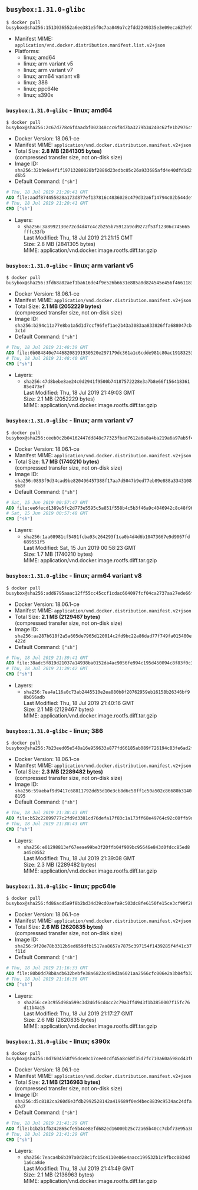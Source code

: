 ## `busybox:1.31.0-glibc`

```console
$ docker pull busybox@sha256:1513036552a6ee381e5f0c7aa849a7c2fdd2249335e3e09eca627e979262f12d
```

-	Manifest MIME: `application/vnd.docker.distribution.manifest.list.v2+json`
-	Platforms:
	-	linux; amd64
	-	linux; arm variant v5
	-	linux; arm variant v7
	-	linux; arm64 variant v8
	-	linux; 386
	-	linux; ppc64le
	-	linux; s390x

### `busybox:1.31.0-glibc` - linux; amd64

```console
$ docker pull busybox@sha256:2c67d778c6fdaacbf002348ccc6f8d7ba3279b34240c62fe1b2976cf56284e09
```

-	Docker Version: 18.06.1-ce
-	Manifest MIME: `application/vnd.docker.distribution.manifest.v2+json`
-	Total Size: **2.8 MB (2841305 bytes)**  
	(compressed transfer size, not on-disk size)
-	Image ID: `sha256:32b9e6a4f1f19713280028bf2886d23edbc05c26a933685afd4e40dfd1d2d6b5`
-	Default Command: `["sh"]`

```dockerfile
# Thu, 18 Jul 2019 21:20:41 GMT
ADD file:aadf874455828a173d877ef137816c4836028c479d32a6f14794c02b544def94 in / 
# Thu, 18 Jul 2019 21:20:41 GMT
CMD ["sh"]
```

-	Layers:
	-	`sha256:3a8992130e72cd4d47c4c2b255b75912a9cd9272f53f12306c745665fffc33fb`  
		Last Modified: Thu, 18 Jul 2019 21:21:15 GMT  
		Size: 2.8 MB (2841305 bytes)  
		MIME: application/vnd.docker.image.rootfs.diff.tar.gzip

### `busybox:1.31.0-glibc` - linux; arm variant v5

```console
$ docker pull busybox@sha256:3fd68a82aef1ba616de4f9e526b6631e885a8d824545e456f46611830d6b032b
```

-	Docker Version: 18.06.1-ce
-	Manifest MIME: `application/vnd.docker.distribution.manifest.v2+json`
-	Total Size: **2.1 MB (2052229 bytes)**  
	(compressed transfer size, not on-disk size)
-	Image ID: `sha256:b294c11a77e8ba1a5d1d7ccf96fef1ae2b43a3083aa833826ffa688047cb3c1d`
-	Default Command: `["sh"]`

```dockerfile
# Thu, 18 Jul 2019 21:48:39 GMT
ADD file:0b084840e74468208191930520e297179dc361a1c6cdde981c80ac19183253f1 in / 
# Thu, 18 Jul 2019 21:48:40 GMT
CMD ["sh"]
```

-	Layers:
	-	`sha256:47d8bebe8ae24c0d2941f9500b74187572228e3a7b8e66f15641836185e473ef`  
		Last Modified: Thu, 18 Jul 2019 21:49:03 GMT  
		Size: 2.1 MB (2052229 bytes)  
		MIME: application/vnd.docker.image.rootfs.diff.tar.gzip

### `busybox:1.31.0-glibc` - linux; arm variant v7

```console
$ docker pull busybox@sha256:ceeb0c2b04162447dd848c77323fbad7612a6a8a4ba219a6a97ab5f4113bcdd5
```

-	Docker Version: 18.06.1-ce
-	Manifest MIME: `application/vnd.docker.distribution.manifest.v2+json`
-	Total Size: **1.7 MB (1740210 bytes)**  
	(compressed transfer size, not on-disk size)
-	Image ID: `sha256:0893f9d34cad9be820496457388f17aa7d5047b9ed77eb09e888a33431089b8f`
-	Default Command: `["sh"]`

```dockerfile
# Sat, 15 Jun 2019 00:57:47 GMT
ADD file:ee6fecd1389e5fc2d773e5595c5a851f558b4c5b3f46a9c4046942c8c48f96f1 in / 
# Sat, 15 Jun 2019 00:57:48 GMT
CMD ["sh"]
```

-	Layers:
	-	`sha256:1aa08981cf5491fcba93c264293f1ca0b4d4d6b10473667e9d9067fd689551f5`  
		Last Modified: Sat, 15 Jun 2019 00:58:23 GMT  
		Size: 1.7 MB (1740210 bytes)  
		MIME: application/vnd.docker.image.rootfs.diff.tar.gzip

### `busybox:1.31.0-glibc` - linux; arm64 variant v8

```console
$ docker pull busybox@sha256:add6795aaac12ff55cc45ccf1cdac604097fcf04ca2737aa27ede66f12494698
```

-	Docker Version: 18.06.1-ce
-	Manifest MIME: `application/vnd.docker.distribution.manifest.v2+json`
-	Total Size: **2.1 MB (2129467 bytes)**  
	(compressed transfer size, not on-disk size)
-	Image ID: `sha256:aa287b618f2a5a605de7965d120014c2fd9bc22a86dad77f749fa015400e422d`
-	Default Command: `["sh"]`

```dockerfile
# Thu, 18 Jul 2019 21:39:41 GMT
ADD file:38adc5f819d21037a14938ba0152da4ac9056fe994c195d450094c8f83f0c33b in / 
# Thu, 18 Jul 2019 21:39:42 GMT
CMD ["sh"]
```

-	Layers:
	-	`sha256:7ea4a116a0c73ab2445510e2ea880b8f20762959eb16158b26346bf98b056adb`  
		Last Modified: Thu, 18 Jul 2019 21:40:16 GMT  
		Size: 2.1 MB (2129467 bytes)  
		MIME: application/vnd.docker.image.rootfs.diff.tar.gzip

### `busybox:1.31.0-glibc` - linux; 386

```console
$ docker pull busybox@sha256:7b23eed05e548a16e959633a877fd66185ab089f726194c83fe6ad2f654fb446
```

-	Docker Version: 18.06.1-ce
-	Manifest MIME: `application/vnd.docker.distribution.manifest.v2+json`
-	Total Size: **2.3 MB (2289482 bytes)**  
	(compressed transfer size, not on-disk size)
-	Image ID: `sha256:59aebaf9d9417c68811792dd55d10e3cb8d6c58ff1c50a502c86680b31408195`
-	Default Command: `["sh"]`

```dockerfile
# Thu, 18 Jul 2019 21:38:43 GMT
ADD file:b52c22099777c2fd9d3381cd76defa17f83c1a173ff68e49764c92c08ffb9d3d in / 
# Thu, 18 Jul 2019 21:38:43 GMT
CMD ["sh"]
```

-	Layers:
	-	`sha256:e01298813ef67eeae99be3f20ffb04f909bc95646e843d0fdcc85ed8a45c0552`  
		Last Modified: Thu, 18 Jul 2019 21:39:08 GMT  
		Size: 2.3 MB (2289482 bytes)  
		MIME: application/vnd.docker.image.rootfs.diff.tar.gzip

### `busybox:1.31.0-glibc` - linux; ppc64le

```console
$ docker pull busybox@sha256:fd86acd5a9f8b2bd34d39cd0aefa9c503dc8fe6150fe15ce3cf90f288eb155d3
```

-	Docker Version: 18.06.1-ce
-	Manifest MIME: `application/vnd.docker.distribution.manifest.v2+json`
-	Total Size: **2.6 MB (2620835 bytes)**  
	(compressed transfer size, not on-disk size)
-	Image ID: `sha256:9f20e78b3312b5ed659dfb1517aa8657a7875c397154f1439285f4f41c37f11d`
-	Default Command: `["sh"]`

```dockerfile
# Thu, 18 Jul 2019 21:16:33 GMT
ADD file:80b0dd78b8adb632bebfe38a6823c459d3a6021aa2566cfc006e2a3b04fb327d in / 
# Thu, 18 Jul 2019 21:16:36 GMT
CMD ["sh"]
```

-	Layers:
	-	`sha256:ce3c955d98a599c3d246f6cd4cc2c79a3ff4943f1b3850007f15fc76d11b4a15`  
		Last Modified: Thu, 18 Jul 2019 21:17:27 GMT  
		Size: 2.6 MB (2620835 bytes)  
		MIME: application/vnd.docker.image.rootfs.diff.tar.gzip

### `busybox:1.31.0-glibc` - linux; s390x

```console
$ docker pull busybox@sha256:0d7604558f95dce0c17cee0cdf45a8c68f35d7fc710a60a598cd43f652976878
```

-	Docker Version: 18.06.1-ce
-	Manifest MIME: `application/vnd.docker.distribution.manifest.v2+json`
-	Total Size: **2.1 MB (2136963 bytes)**  
	(compressed transfer size, not on-disk size)
-	Image ID: `sha256:d5c8182ca260d6e3fdb2992528142a419689f0ed4bec8839c9534ac24dfa67d7`
-	Default Command: `["sh"]`

```dockerfile
# Thu, 18 Jul 2019 21:41:29 GMT
ADD file:b1b2b1fb242865cfe5b4ce8efd682ed16000b25c72a65b40cc7cbf73e95a38eb in / 
# Thu, 18 Jul 2019 21:41:29 GMT
CMD ["sh"]
```

-	Layers:
	-	`sha256:7eaca4b6b397a0d28c1fc15c4110e06e4aacc199532b1c9fbcc0834d1a6ca8de`  
		Last Modified: Thu, 18 Jul 2019 21:41:49 GMT  
		Size: 2.1 MB (2136963 bytes)  
		MIME: application/vnd.docker.image.rootfs.diff.tar.gzip
